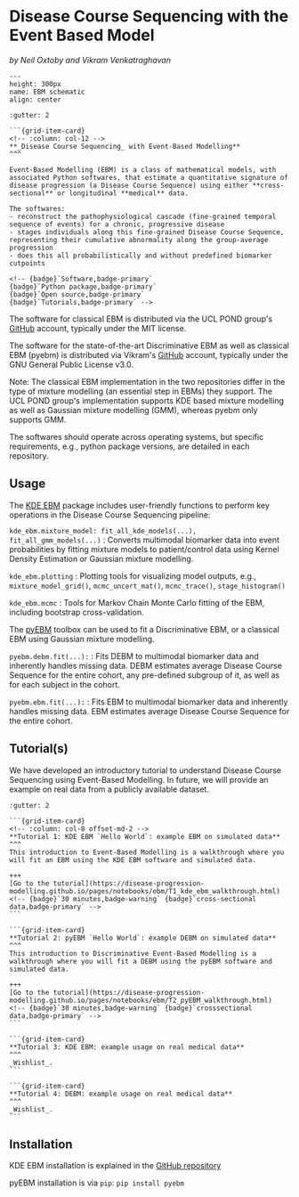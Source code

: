 # Disease Course Sequencing with the Event Based Model
_by Neil Oxtoby and Vikram Venkatraghavan_

```{figure} ../../../_static/img/ebm.png
---
height: 300px
name: EBM schematic
align: center
```


````{grid}
:gutter: 2

```{grid-item-card}
<!-- :column: col-12 -->
**_Disease Course Sequencing_ with Event-Based Modelling**
^^^

Event-Based Modelling (EBM) is a class of mathematical models, with associated Python softwares, that estimate a quantitative signature of disease progression (a Disease Course Sequence) using either **cross-sectional** or longitudinal **medical** data.

The softwares:
- reconstruct the pathophysiological cascade (fine-grained temporal sequence of events) for a chronic, progressive disease
- stages individuals along this fine-grained Disease Course Sequence, representing their cumulative abnormality along the group-average progression
- does this all probabilistically and without predefined biomarker cutpoints

<!-- {badge}`Software,badge-primary`
{badge}`Python package,badge-primary`
{badge}`Open source,badge-primary`
{badge}`Tutorials,badge-primary` -->
````

The software for classical EBM is distributed via the UCL POND group's [GitHub](https://github.com/ucl-pond) account, typically under the MIT license. 

The software for the state-of-the-art Discriminative EBM as well as classical EBM (pyebm) is distributed via Vikram's [GitHub](https://github.com/88vikram/pyebm) account, typically under the GNU General Public License v3.0. 

Note: The classical EBM implementation in the two repositories differ in the type of mixture modelling (an essential step in EBMs) they support. The UCL POND group's implementation supports KDE based mixture modelling as well as Gaussian mixture modelling (GMM), whereas pyebm only supports GMM.

The softwares should operate across operating systems, but specific requirements, e.g., python package versions, are detailed in each repository.

## **Usage**

The [KDE EBM](https://github.com/ucl-pond/kde_ebm) package includes user-friendly functions to perform key operations in the Disease Course Sequencing pipeline:

`kde_ebm.mixture_model: fit_all_kde_models(...), fit_all_gmm_models(...)`
: Converts multimodal biomarker data into event probabilities by fitting mixture models to patient/control data using Kernel Density Estimation or Gaussian mixture modelling.

`kde_ebm.plotting`
: Plotting tools for visualizing model outputs, e.g., `mixture_model_grid()`, `mcmc_uncert_mat()`, `mcmc_trace()`, `stage_histogram()`

`kde_ebm.mcmc`
: Tools for Markov Chain Monte Carlo fitting of the EBM, including bootstrap cross-validation.

The [pyEBM](https://github.com/88vikram/pyEBM) toolbox can be used to fit a Discriminative EBM, or a classical EBM using Gaussian mixture modelling.

`pyebm.debm.fit(...):`
: Fits DEBM to multimodal biomarker data and inherently handles missing data. DEBM estimates average Disease Course Sequence for the entire cohort, any pre-defined subgroup of it, as well as for each subject in the cohort.

`pyebm.ebm.fit(...):`
: Fits EBM to multimodal biomarker data and inherently handles missing data. EBM estimates average Disease Course Sequence for the entire cohort.

## **Tutorial(s)**

We have developed an introductory tutorial to understand Disease Course Sequencing using Event-Based Modelling. In future, we will provide an example on real data from a publicly available dataset.

````{grid} 2
:gutter: 2

```{grid-item-card}
<!-- :column: col-8 offset-md-2 -->
**Tutorial 1: KDE EBM `Hello World`: example EBM on simulated data**
^^^
This introduction to Event-Based Modelling is a walkthrough where you will fit an EBM using the KDE EBM software and simulated data.

+++
[Go to the tutorial](https://disease-progression-modelling.github.io/pages/notebooks/ebm/T1_kde_ebm_walkthrough.html)
<!-- {badge}`30 minutes,badge-warning` {badge}`cross-sectional data,badge-primary` -->
```

```{grid-item-card}
**Tutorial 2: pyEBM `Hello World`: example DEBM on simulated data**
^^^
This introduction to Discriminative Event-Based Modelling is a walkthrough where you will fit a DEBM using the pyEBM software and simulated data.

+++
[Go to the tutorial](https://disease-progression-modelling.github.io/pages/notebooks/ebm/T2_pyEBM_walkthrough.html)
<!-- {badge}`30 minutes,badge-warning` {badge}`crosssectional data,badge-primary` -->
```

```{grid-item-card}
**Tutorial 3: KDE EBM: example usage on real medical data**
^^^
_Wishlist_.
```

```{grid-item-card}
**Tutorial 4: DEBM: example usage on real medical data**
^^^
_Wishlist_.
```

````

## **Installation**

KDE EBM installation is explained in the [GitHub repository](https://github.com/ucl-pond/kde_ebm)

pyEBM installation is via `pip`: `pip install pyebm`
